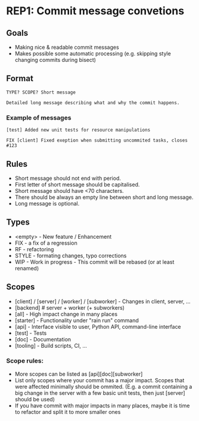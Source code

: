 # REP1: Commit message convetions


## Goals

* Making nice & readable commit messages
* Makes possible some automatic processing (e.g. skipping style changing commits during bisect)


## Format

```
TYPE? SCOPE? Short message

Detailed long message describing what and why the commit happens.
```

### Example of messages

```[test] Added new unit tests for resource manipulations```


```FIX [client] Fixed exeption when submitting uncommited tasks, closes #123```


## Rules

* Short message should not end with period.
* First letter of short message should be capitalised.
* Short message should have <70 characters.
* There should be always an empty line between short and long message.
* Long message is optional.


## Types

* &lt;empty&gt; - New feature / Enhancement
* FIX - a fix of a regression
* RF - refactoring
* STYLE - formating changes, typo corrections
* WIP - Work in progress - This commit will be rebased (or at least renamed)


## Scopes

* [client] / [server] / [worker] / [subworker] - Changes in client, server,  ...
* [backend] # server + worker (+ subworkers)
* [all] - High impact change in many places
* [starter] - Functionality under "rain run" command
* [api] - Interface visible to user, Python API, command-line interface
* [test] - Tests
* [doc] - Documentation
* [tooling] - Build scripts, CI, ...


### Scope rules:

* More scopes can be listed as [api][doc][subworker]
* List only scopes where your commit has a major impact. Scopes that were affected minimally should be ommited. (E.g. a commit containing a big change in the server with a few basic unit tests, then just [server] should be used) 
* If you have commit with major impacts in many places, maybe it is time to refactor and split it to more smaller ones
